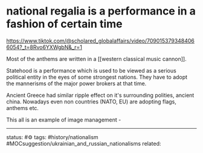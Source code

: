 # national regalia is a performance in a fashion of certain time
https://www.tiktok.com/@scholared_globalaffairs/video/7090153793484066054?_t=8Rvo6YXWgbN&_r=1

Most of the anthems are written in a [[western classical music cannon]].

Statehood is a performance which is used to be viewed as a serious political entity in the eyes of some strongest nations. 
They have to adopt the mannerisms of the major power brokers at that time.

Ancient Greece had similar ripple effect on it's surrounding polities, ancient china.
Nowadays even non countries (NATO, EU) are adopting flags, anthems etc.

This all is an example of image management - 

---
status: #⚙️
tags: #history/nationalism #MOCsuggestion/ukrainian_and_russian_nationalisms 
related: 